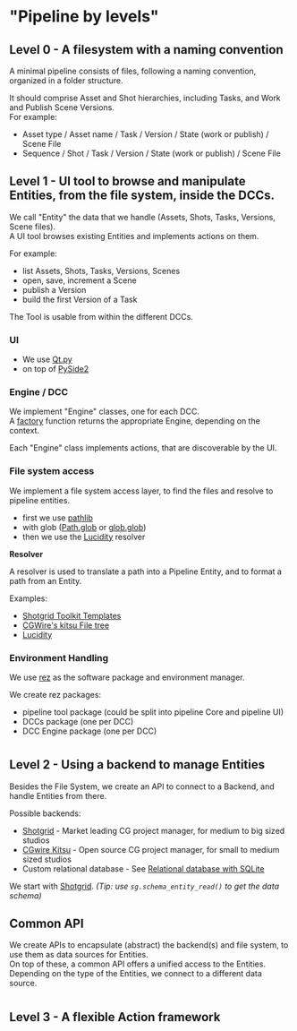 
   
# "Pipeline by levels"  


## Level 0 - A filesystem with a naming convention  

A minimal pipeline consists of files, following a naming convention, organized in a folder structure.  

It should comprise Asset and Shot hierarchies, including Tasks, and Work and Publish Scene Versions.  
For example:  
- Asset type / Asset name / Task / Version / State (work or publish) / Scene File 
- Sequence / Shot / Task / Version / State (work or publish) / Scene File 


## Level 1 - UI tool to browse and manipulate Entities, from the file system, inside the DCCs.  

We call "Entity" the data that we handle (Assets, Shots, Tasks, Versions, Scene files).  
A UI tool browses existing Entities and implements actions on them.  

For example:  
- list Assets, Shots, Tasks, Versions, Scenes
- open, save, increment a Scene
- publish a Version
- build the first Version of a Task

The Tool is usable from within the different DCCs.

### UI

- We use [Qt.py](https://pypi.org/project/Qt.py) 
- on top of [PySide2](https://pypi.org/project/PySide2)

### Engine / DCC

We implement "Engine" classes, one for each DCC.  
A [factory](https://www.tutorialspoint.com/design_pattern/factory_pattern.htm) function returns the appropriate Engine, depending on the context.  

Each "Engine" class implements actions, that are discoverable by the UI.  


### File system access

We implement a file system access layer, to find the files and resolve to pipeline entities.

- first we use [pathlib](https://docs.python.org/3/library/pathlib.html) 
- with glob ([Path.glob](https://docs.python.org/3/library/pathlib.html#pathlib.Path.glob) or [glob.glob](https://docs.python.org/3/library/glob.html))
- then we use the [Lucidity](https://gitlab.com/4degrees/lucidity) resolver

**Resolver**

A resolver is used to translate a path into a Pipeline Entity, and to format a path from an Entity.

Examples:
- [Shotgrid Toolkit Templates](https://github.com/shotgunsoftware/tk-config-default/blob/master/core/templates.yml)
- [CGWire's kitsu File tree](https://zou.cg-wire.com/file_trees)
- [Lucidity](https://gitlab.com/4degrees/lucidity)


### Environment Handling  

We use [rez](https://github.com/AcademySoftwareFoundation/rez) as the software package and environment manager.

We create rez packages:
- pipeline tool package (could be split into pipeline Core and pipeline UI)
- DCCs package (one per DCC)
- DCC Engine package (one per DCC)

#
## Level 2 - Using a backend to manage Entities  

Besides the File System, we create an API to connect to a Backend, and handle Entities from there.

Possible backends: 
- [Shotgrid](https://www.shotgridsoftware.com) - Market leading CG project manager, for medium to big sized studios
- [CGwire Kitsu](https://www.cg-wire.com) - Open source CG project manager, for small to medium sized studios
- Custom relational database - See [Relational database with SQLite](rdb_sql.md) 

We start with [Shotgrid](https://developer.shotgridsoftware.com/python-api).
*(Tip: use `sg.schema_entity_read()` to get the data schema)*

## Common API

We create APIs to encapsulate (abstract) the backend(s) and file system, to use them as data sources for Entities.  
On top of these, a common API offers a unified access to the Entities. 
Depending on the type of the Entities, we connect to a different data source.


#
## Level 3 - A flexible Action framework








